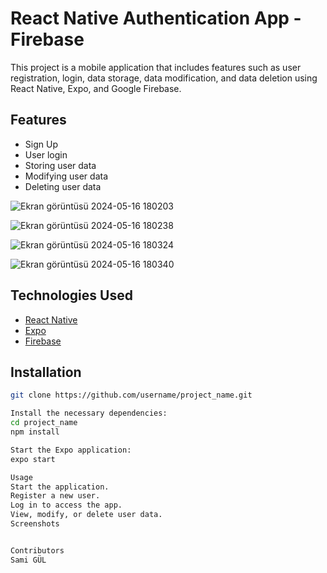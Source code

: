 # React Native Authentication App - Firebase

This project is a mobile application that includes features such as user registration, login, data storage, data modification, and data deletion using React Native, Expo, and Google Firebase.

## Features

- Sign Up
- User login
- Storing user data
- Modifying user data
- Deleting user data

![Ekran görüntüsü 2024-05-16 180203](https://github.com/samiigll/Mobile-Signup-Firbase/assets/148059353/ab74aa21-6aec-4f12-af36-00ca94923070)

![Ekran görüntüsü 2024-05-16 180238](https://github.com/samiigll/Mobile-Signup-Firbase/assets/148059353/4d88847b-f901-40a8-9e70-706e4171d052)

![Ekran görüntüsü 2024-05-16 180324](https://github.com/samiigll/Mobile-Signup-Firbase/assets/148059353/570111a1-b5f2-44d9-8f39-7af7bf3fadd7)

![Ekran görüntüsü 2024-05-16 180340](https://github.com/samiigll/Mobile-Signup-Firbase/assets/148059353/acfa5fe8-145c-440a-b45c-2143a72e9222)

## Technologies Used

- [React Native](https://reactnative.dev/)
- [Expo](https://expo.dev/)
- [Firebase](https://firebase.google.com/)

## Installation

```bash
git clone https://github.com/username/project_name.git

Install the necessary dependencies:
cd project_name
npm install

Start the Expo application:
expo start

Usage
Start the application.
Register a new user.
Log in to access the app.
View, modify, or delete user data.
Screenshots


Contributors
Sami GÜL




